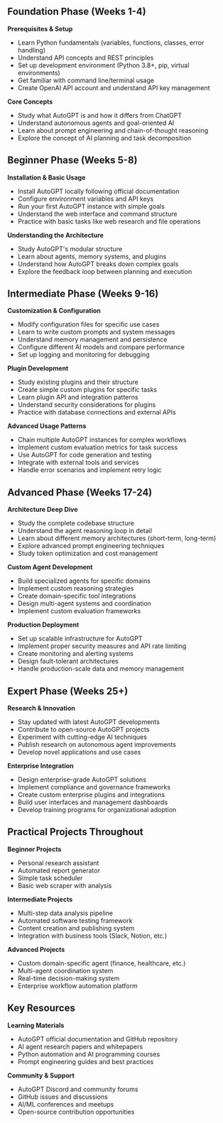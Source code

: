 ## Foundation Phase (Weeks 1-4)

**Prerequisites & Setup**
- Learn Python fundamentals (variables, functions, classes, error handling)
- Understand API concepts and REST principles
- Set up development environment (Python 3.8+, pip, virtual environments)
- Get familiar with command line/terminal usage
- Create OpenAI API account and understand API key management

**Core Concepts**
- Study what AutoGPT is and how it differs from ChatGPT
- Understand autonomous agents and goal-oriented AI
- Learn about prompt engineering and chain-of-thought reasoning
- Explore the concept of AI planning and task decomposition

## Beginner Phase (Weeks 5-8)

**Installation & Basic Usage**
- Install AutoGPT locally following official documentation
- Configure environment variables and API keys
- Run your first AutoGPT instance with simple goals
- Understand the web interface and command structure
- Practice with basic tasks like web research and file operations

**Understanding the Architecture**
- Study AutoGPT's modular structure
- Learn about agents, memory systems, and plugins
- Understand how AutoGPT breaks down complex goals
- Explore the feedback loop between planning and execution

## Intermediate Phase (Weeks 9-16)

**Customization & Configuration**
- Modify configuration files for specific use cases
- Learn to write custom prompts and system messages
- Understand memory management and persistence
- Configure different AI models and compare performance
- Set up logging and monitoring for debugging

**Plugin Development**
- Study existing plugins and their structure
- Create simple custom plugins for specific tasks
- Learn plugin API and integration patterns
- Understand security considerations for plugins
- Practice with database connections and external APIs

**Advanced Usage Patterns**
- Chain multiple AutoGPT instances for complex workflows
- Implement custom evaluation metrics for task success
- Use AutoGPT for code generation and testing
- Integrate with external tools and services
- Handle error scenarios and implement retry logic

## Advanced Phase (Weeks 17-24)

**Architecture Deep Dive**
- Study the complete codebase structure
- Understand the agent reasoning loop in detail
- Learn about different memory architectures (short-term, long-term)
- Explore advanced prompt engineering techniques
- Study token optimization and cost management

**Custom Agent Development**
- Build specialized agents for specific domains
- Implement custom reasoning strategies
- Create domain-specific tool integrations
- Design multi-agent systems and coordination
- Implement custom evaluation frameworks

**Production Deployment**
- Set up scalable infrastructure for AutoGPT
- Implement proper security measures and API rate limiting
- Create monitoring and alerting systems
- Design fault-tolerant architectures
- Handle production-scale data and memory management

## Expert Phase (Weeks 25+)

**Research & Innovation**
- Stay updated with latest AutoGPT developments
- Contribute to open-source AutoGPT projects
- Experiment with cutting-edge AI techniques
- Publish research on autonomous agent improvements
- Develop novel applications and use cases

**Enterprise Integration**
- Design enterprise-grade AutoGPT solutions
- Implement compliance and governance frameworks
- Create custom enterprise plugins and integrations
- Build user interfaces and management dashboards
- Develop training programs for organizational adoption

## Practical Projects Throughout

**Beginner Projects**
- Personal research assistant
- Automated report generator
- Simple task scheduler
- Basic web scraper with analysis

**Intermediate Projects**
- Multi-step data analysis pipeline
- Automated software testing framework
- Content creation and publishing system
- Integration with business tools (Slack, Notion, etc.)

**Advanced Projects**
- Custom domain-specific agent (finance, healthcare, etc.)
- Multi-agent coordination system
- Real-time decision-making system
- Enterprise workflow automation platform

## Key Resources

**Learning Materials**
- AutoGPT official documentation and GitHub repository
- AI agent research papers and whitepapers
- Python automation and AI programming courses
- Prompt engineering guides and best practices

**Community & Support**
- AutoGPT Discord and community forums
- GitHub issues and discussions
- AI/ML conferences and meetups
- Open-source contribution opportunities
